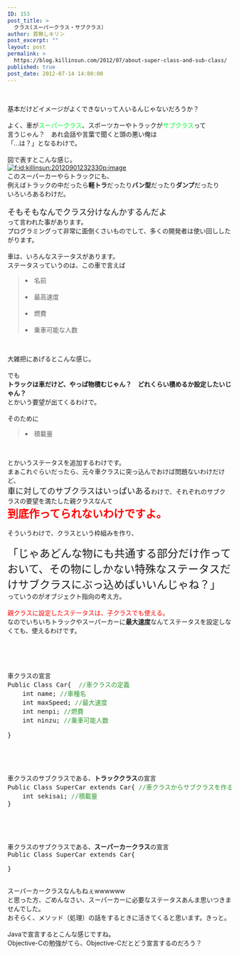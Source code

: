 ```yaml
---
ID: 153
post_title: >
  クラス(スーパークラス・サブクラス）
author: 首無しキリン
post_excerpt: ""
layout: post
permalink: >
  https://blog.killinsun.com/2012/07/about-super-class-and-sub-class/
published: true
post_date: 2012-07-14 14:00:00
---
```

<br>
<div class="section">
<p>基本だけどイメージがよくできないって人いるんじゃないだろうか？<br><br>よく、車が<span style="color:#00FF33;" class="deco">スーパークラス</span>、スポーツカーやトラックが<span style="color:#00FF33;" class="deco">サブクラス</span>って<br>言うじゃん？　あれ会話や言葉で聞くと頭の悪い俺は<br>「…は？」となるわけで。<br><br>図で表すとこんな感じ。<br><a href="http://f.hatena.ne.jp/killinsun/20120901232330" class="hatena-fotolife" target="_blank" rel="noopener noreferrer"><img src="https://cdn-ak.f.st-hatena.com/images/fotolife/k/killinsun/20120901/20120901232330.png" alt="f:id:killinsun:20120901232330p:image" title="f:id:killinsun:20120901232330p:image" class="hatena-fotolife"></a><br>このスーパーカーやらトラックにも、<br>例えばトラックの中だったら<b>軽トラ</b>だったり<b>バン型</b>だったり<b>ダンプ</b>だったり<br>いろいろあるわけだ。<br><br><font size="4">そもそもなんでクラス分けなんかするんだよ</font><br>って言われた事があります。<br>プログラミングって非常に面倒くさいものでして、多くの開発者は使い回ししたがります。<br><br>車は、いろんなステータスがあります。<br>ステータスっていうのは、この車で言えば<br></p>
<blockquote>
<p><li>名前</li><br><li>最高速度</li><br><li>燃費</li><br><li>乗車可能な人数</li></p>
</blockquote><br>
<p>大雑把にあげるとこんな感じ。<br><br>でも<br><b>トラックは車だけど、やっぱ物積むじゃん？　どれくらい積めるか設定したいじゃん？</b><br>とかいう要望が出てくるわけで。<br><br>そのために<br></p>
<blockquote>
<p><li>積載量</li></p>
</blockquote><br>
<p>とかいうステータスを追加するわけです。<br>まぁこれぐらいだったら、元々車クラスに突っ込んでおけば問題ないわけだけど、<br><span style="font-size:large;" class="deco">車に対してのサブクラスはいっぱいある</span>わけで、それぞれのサブクラスの要望を満たした親クラスなんて<br><span style="color:#FF0000;font-weight:bold;font-size:x-large;" class="deco">到底作ってられないわけですよ。</span><br><br>そういうわけで、クラスという枠組みを作り、<br><br><span style="font-size:x-large;" class="deco">「じゃあどんな物にも共通する部分だけ作っておいて、その物にしかない特殊なステータスだけサブクラスにぶっ込めばいいんじゃね？」　</span><br>っていうのがオブジェクト指向の考え方。<br><br><span style="color:#FF0000;" class="deco">親クラスに設定したステータスは、子クラスでも使える。</span><br>なのでいちいちトラックやスーパーカーに<b>最大速度</b>なんてステータスを設定しなくても、使えるわけです。<br><br><br><br><pre><br>車クラスの宣言<br>Public Class Car{  <span style="color:#339933;" class="deco">//車クラスの定義</span><br>    int name; <span style="color:#339933;" class="deco">//車種名</span><br>    int maxSpeed; <span style="color:#339933;" class="deco">//最大速度</span><br>    int nenpi; <span style="color:#339933;" class="deco">//燃費</span><br>    int ninzu; <span style="color:#339933;" class="deco">//乗車可能人数</span><br><br>}<br></pre><br><br><pre><br>車クラスのサブクラスである、<b>トラッククラス</b>の宣言<br>Public Class SuperCar extends Car{ <span style="color:#339933;" class="deco">//車クラスからサブクラスを作る際、<span style="color:#FF0000;" class="deco">extends</span>を使ってサブクラス作りますよという宣言をする</span><br>    int sekisai; <span style="color:#339933;" class="deco">//積載量</span><br>}<br></pre><br><br><pre><br>車クラスのサブクラスである、<b>スーパーカークラス</b>の宣言<br>Public Class SuperCar extends Car{ </span><br>    <br>}<br></pre><br>スーパーカークラスなんもねぇwwwwww<br>と思った方、ごめんなさい、スーパーカーに必要なステータスあんま思いつきませんでした。<br>おそらく、メソッド（処理）の話をするときに活きてくると思います。きっと。<br><br>Javaで宣言するとこんな感じですね。<br>Objective-Cの勉強がてら、Objective-Cだとどう宣言するのだろう？</p>
</div>